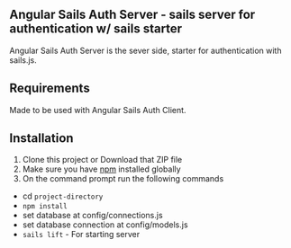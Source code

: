 ## Angular Sails Auth Server  - sails server for authentication w/ sails starter
Angular Sails Auth Server  is the sever side, starter for authentication with sails.js.

## Requirements
Made to be used with Angular Sails Auth Client.

## Installation
1. Clone this project or Download that ZIP file
2. Make sure you have  [npm](https://www.npmjs.org/) installed globally
3. On the command prompt run the following commands
- cd `project-directory`
- `npm install`
- set database at config/connections.js  
- set database connection at config/models.js  
- `sails lift` - For starting server

